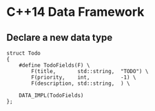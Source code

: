 C++14 Data Framework
====================

Declare a new data type
-----------------------

    struct Todo
    {
        #define TodoFields(F) \
            F(title,       std::string,  "TODO") \
            F(priority,    int,          -1) \
            F(description, std::string,  ) \

        DATA_IMPL(TodoFields)
    };
